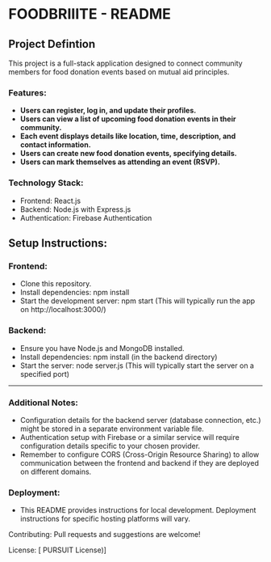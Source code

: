
# FOODBRIIITE - README

## Project Defintion
This project is a full-stack application designed to connect community members for food donation events based on mutual aid principles.

### Features:
 - **Users can register, log in, and update their profiles.**
 - **Users can view a list of upcoming food donation events in their community.**
- **Each event displays details like location, time, description, and contact information.**
- **Users can create new food donation events, specifying details.**
- **Users can mark themselves as attending an event (RSVP).**

### Technology Stack:
- Frontend: React.js
- Backend: Node.js with Express.js
- Authentication: Firebase Authentication 


## Setup Instructions:
### Frontend:

 - Clone this repository.
 - Install dependencies: npm install
 - Start the development server: npm start (This will typically run the app on http://localhost:3000/)

### Backend:


- Ensure you have Node.js and MongoDB installed.
- Install dependencies: npm install (in the backend directory)
- Start the server: node server.js (This will typically start the server on a specified port)

---

### Additional Notes:
 - Configuration details for the backend server (database connection, etc.) might be stored in a separate environment variable file.
- Authentication setup with Firebase or a similar service will require configuration details specific to your chosen provider.
 - Remember to configure CORS (Cross-Origin Resource Sharing) to allow communication between the frontend and backend if they are deployed on different domains.

### Deployment:
 - This README provides instructions for local development. Deployment instructions for specific hosting platforms will vary.

Contributing:
Pull requests and suggestions are welcome!

License:
[ PURSUIT License)]

